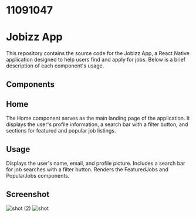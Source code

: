 # 11091047
# Jobizz App
This repository contains the source code for the Jobizz App, a React Native application designed to help users find and apply for jobs. Below is a brief description of each component's usage.

## Components
## Home
The Home component serves as the main landing page of the application. It displays the user's profile information, a search bar with a filter button, and sections for featured and popular job listings.

## Usage
Displays the user's name, email, and profile picture.
Includes a search bar for job searches with a filter button.
Renders the FeaturedJobs and PopularJobs components.
 ## Screenshot
 ![shot (2)](https://github.com/Nana-Kay11/rn-assignment4-11091047/assets/143946622/e1f82d34-ec88-4c48-8e06-8e1537dd4817)
![shot](https://github.com/Nana-Kay11/rn-assignment4-11091047/assets/143946622/e42c2b5c-b08d-4e2a-833f-f37ed8bbedbe)
